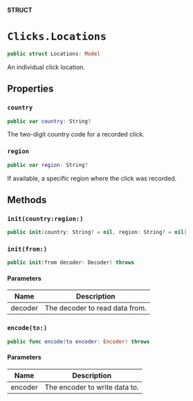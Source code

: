 **STRUCT**

# `Clicks.Locations`

```swift
public struct Locations: Model
```

An individual click location.

## Properties
### `country`

```swift
public var country: String?
```

The two-digit country code for a recorded click.

### `region`

```swift
public var region: String?
```

If available, a specific region where the click was recorded.

## Methods
### `init(country:region:)`

```swift
public init(country: String? = nil, region: String? = nil)
```

### `init(from:)`

```swift
public init(from decoder: Decoder) throws
```

#### Parameters

| Name | Description |
| ---- | ----------- |
| decoder | The decoder to read data from. |

### `encode(to:)`

```swift
public func encode(to encoder: Encoder) throws
```

#### Parameters

| Name | Description |
| ---- | ----------- |
| encoder | The encoder to write data to. |